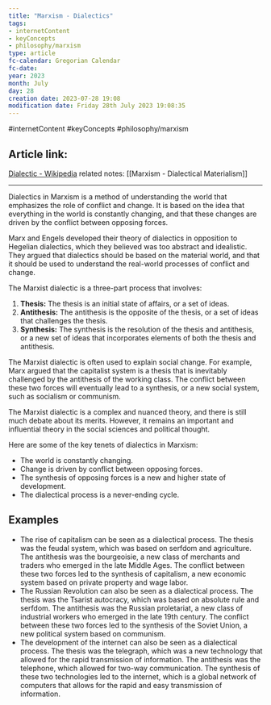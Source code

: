 ```yaml
---
title: "Marxism - Dialectics"
tags:
- internetContent
- keyConcepts
- philosophy/marxism
type: article
fc-calendar: Gregorian Calendar
fc-date: 
year: 2023
month: July
day: 28
creation date: 2023-07-28 19:08
modification date: Friday 28th July 2023 19:08:35
---
```


#internetContent  #keyConcepts #philosophy/marxism 
## Article link:
[Dialectic - Wikipedia](https://en.wikipedia.org/wiki/Dialectic)
related notes: [[Marxism - Dialectical Materialism]]
_____
Dialectics in Marxism is a method of understanding the world that emphasizes the role of conflict and change. It is based on the idea that everything in the world is constantly changing, and that these changes are driven by the conflict between opposing forces.

Marx and Engels developed their theory of dialectics in opposition to Hegelian dialectics, which they believed was too abstract and idealistic. They argued that dialectics should be based on the material world, and that it should be used to understand the real-world processes of conflict and change.

The Marxist dialectic is a three-part process that involves:

1. **Thesis:** The thesis is an initial state of affairs, or a set of ideas.
2. **Antithesis:** The antithesis is the opposite of the thesis, or a set of ideas that challenges the thesis.
3. **Synthesis:** The synthesis is the resolution of the thesis and antithesis, or a new set of ideas that incorporates elements of both the thesis and antithesis.

The Marxist dialectic is often used to explain social change. For example, Marx argued that the capitalist system is a thesis that is inevitably challenged by the antithesis of the working class. The conflict between these two forces will eventually lead to a synthesis, or a new social system, such as socialism or communism.

The Marxist dialectic is a complex and nuanced theory, and there is still much debate about its merits. However, it remains an important and influential theory in the social sciences and political thought.

Here are some of the key tenets of dialectics in Marxism:

- The world is constantly changing.
- Change is driven by conflict between opposing forces.
- The synthesis of opposing forces is a new and higher state of development.
- The dialectical process is a never-ending cycle.

## Examples 

- The rise of capitalism can be seen as a dialectical process. The thesis was the feudal system, which was based on serfdom and agriculture. The antithesis was the bourgeoisie, a new class of merchants and traders who emerged in the late Middle Ages. The conflict between these two forces led to the synthesis of capitalism, a new economic system based on private property and wage labor.
- The Russian Revolution can also be seen as a dialectical process. The thesis was the Tsarist autocracy, which was based on absolute rule and serfdom. The antithesis was the Russian proletariat, a new class of industrial workers who emerged in the late 19th century. The conflict between these two forces led to the synthesis of the Soviet Union, a new political system based on communism.
- The development of the internet can also be seen as a dialectical process. The thesis was the telegraph, which was a new technology that allowed for the rapid transmission of information. The antithesis was the telephone, which allowed for two-way communication. The synthesis of these two technologies led to the internet, which is a global network of computers that allows for the rapid and easy transmission of information.

